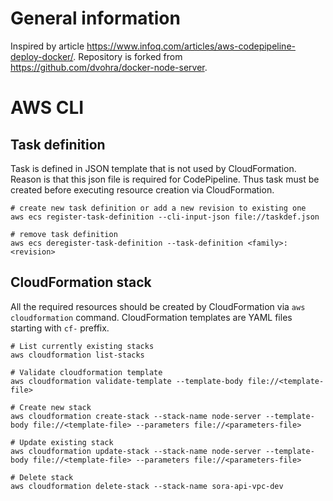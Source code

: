 # General information
Inspired by article https://www.infoq.com/articles/aws-codepipeline-deploy-docker/. Repository is forked from https://github.com/dvohra/docker-node-server.

# AWS CLI

## Task definition

Task is defined in JSON template that is not used by CloudFormation. Reason is that this json file is required for CodePipeline. Thus task must be created before executing resource creation via CloudFormation.

```shell
# create new task definition or add a new revision to existing one
aws ecs register-task-definition --cli-input-json file://taskdef.json

# remove task definition
aws ecs deregister-task-definition --task-definition <family>:<revision>
```

## CloudFormation stack

All the required resources should be created by CloudFormation via `aws cloudformation` command. CloudFormation templates are YAML files starting with `cf-` preffix.

```shell
# List currently existing stacks
aws cloudformation list-stacks

# Validate cloudformation template
aws cloudformation validate-template --template-body file://<template-file>

# Create new stack
aws cloudformation create-stack --stack-name node-server --template-body file://<template-file> --parameters file://<parameters-file>

# Update existing stack
aws cloudformation update-stack --stack-name node-server --template-body file://<template-file> --parameters file://<parameters-file>

# Delete stack
aws cloudformation delete-stack --stack-name sora-api-vpc-dev
```
